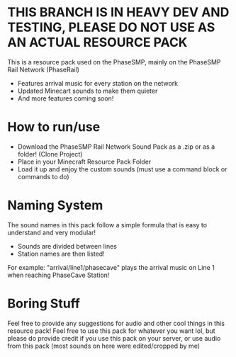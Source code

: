 # THIS BRANCH IS IN HEAVY DEV AND TESTING, PLEASE DO NOT USE AS AN ACTUAL RESOURCE PACK
This is a resource pack used on the PhaseSMP, mainly on the PhaseSMP Rail Network (PhaseRail)

- Features arrival music for every station on the network
- Updated Minecart sounds to make them quieter
- And more features coming soon!

# How to run/use

- Download the PhaseSMP Rail Network Sound Pack as a .zip or as a folder! (Clone Project)
- Place in your Minecraft Resource Pack Folder
- Load it up and enjoy the custom sounds (must use a command block or commands to do)

# Naming System
The sound names in this pack follow a simple formula that is easy to understand and very modular!

 - Sounds are divided between lines
 - Station names are then listed!

For example:
"arrival/line1/phasecave" plays the arrival music on Line 1 when reaching PhaseCave Station!

# Boring Stuff

Feel free to provide any suggestions for audio and other cool things in this resource pack!
Feel free to use this pack for whatever you want lol, but please do provide credit if you use this pack on your server, or use audio from this pack (most sounds on here were edited/cropped by me)
